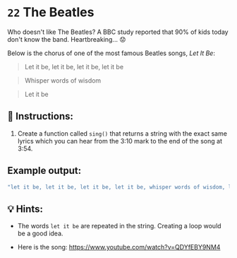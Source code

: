 # `22` The Beatles 

Who doesn't like The Beatles? A BBC study reported that 90% of kids today don't know the band. Heartbreaking... 😟

Below is the chorus of one of the most famous Beatles songs, *Let It Be*:

> Let it be, let it be, let it be, let it be

> Whisper words of wisdom

> Let it be

## 📝 Instructions:

1. Create a function called `sing()` that returns a string with the exact same lyrics which you can hear from the 3:10 mark to the end of the song at 3:54. 

## Example output: 

```js
"let it be, let it be, let it be, let it be, whisper words of wisdom, let it be, let it be, let it be, let it be, let it be, there will be an answer, let it be"
```

## 💡 Hints:

+ The words `let it be` are repeated in the string. Creating a loop would be a good idea.

+ Here is the song: https://www.youtube.com/watch?v=QDYfEBY9NM4
